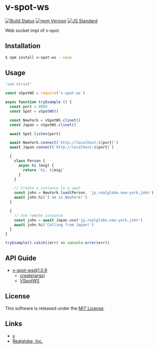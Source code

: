 v-spot-ws
==========

<!---
This file is generated by ape-tmpl. Do not update manually.
--->

<!-- Badge Start -->
<a name="badges"></a>

[![Build Status][bd_travis_shield_url]][bd_travis_url]
[![npm Version][bd_npm_shield_url]][bd_npm_url]
[![JS Standard][bd_standard_shield_url]][bd_standard_url]

[bd_repo_url]: https://github.com/realglobe-Inc/v-spot-ws
[bd_travis_url]: http://travis-ci.org/realglobe-Inc/v-spot-ws
[bd_travis_shield_url]: http://img.shields.io/travis/realglobe-Inc/v-spot-ws.svg?style=flat
[bd_travis_com_url]: http://travis-ci.com/realglobe-Inc/v-spot-ws
[bd_travis_com_shield_url]: https://api.travis-ci.com/realglobe-Inc/v-spot-ws.svg?token=
[bd_license_url]: https://github.com/realglobe-Inc/v-spot-ws/blob/master/LICENSE
[bd_codeclimate_url]: http://codeclimate.com/github/realglobe-Inc/v-spot-ws
[bd_codeclimate_shield_url]: http://img.shields.io/codeclimate/github/realglobe-Inc/v-spot-ws.svg?style=flat
[bd_codeclimate_coverage_shield_url]: http://img.shields.io/codeclimate/coverage/github/realglobe-Inc/v-spot-ws.svg?style=flat
[bd_gemnasium_url]: https://gemnasium.com/realglobe-Inc/v-spot-ws
[bd_gemnasium_shield_url]: https://gemnasium.com/realglobe-Inc/v-spot-ws.svg
[bd_npm_url]: http://www.npmjs.org/package/v-spot-ws
[bd_npm_shield_url]: http://img.shields.io/npm/v/v-spot-ws.svg?style=flat
[bd_standard_url]: http://standardjs.com/
[bd_standard_shield_url]: https://img.shields.io/badge/code%20style-standard-brightgreen.svg

<!-- Badge End -->


<!-- Description Start -->
<a name="description"></a>

Web socket impl of v-spot

<!-- Description End -->


<!-- Overview Start -->
<a name="overview"></a>



<!-- Overview End -->


<!-- Sections Start -->
<a name="sections"></a>

<!-- Section from "doc/guides/01.Installation.md.hbs" Start -->

<a name="section-doc-guides-01-installation-md"></a>

Installation
-----

```bash
$ npm install v-spot-ws --save
```


<!-- Section from "doc/guides/01.Installation.md.hbs" End -->

<!-- Section from "doc/guides/02.Usage.md.hbs" Start -->

<a name="section-doc-guides-02-usage-md"></a>

Usage
---------

```javascript
'use strict'

const vSpotWS = require('v-spot-ws')

async function tryExample () {
  const port = 8080
  const Spot = vSpotWS()

  const NewYork = vSpotWS.clinet()
  const Japan = vSpotWS.clinet()

  await Spot.listen(port)

  await NewYork.connect(`http://localhost:${port}`)
  await Japan.connect(`http://localhost:${port}`)

  {
    class Person {
      async hi (msg) {
        return `hi, ${msg}`
      }
    }

    // Create a instance to a spot
    const john = NewYork.load(Person, 'jp.realglobe.new-york.john')
    await john.hi('I am in NewYork!')
  }

  {
    // Use remote instance
    const john = await Japan.use('jp.realglobe.new-york.john')
    await john.hi('Calling from Japan!')
  }
}

tryExample().catch((err) => console.error(err))

```


<!-- Section from "doc/guides/02.Usage.md.hbs" End -->

<!-- Section from "doc/guides/10.API Guide.md.hbs" Start -->

<a name="section-doc-guides-10-a-p-i-guide-md"></a>

API Guide
-----

+ [v-spot-ws@1.0.9](./doc/api/api.md)
  + [create(args)](./doc/api/api.md#v-spot-ws-function-create)
  + [VSpotWS](./doc/api/api.md#v-spot-w-s-class)


<!-- Section from "doc/guides/10.API Guide.md.hbs" End -->


<!-- Sections Start -->


<!-- LICENSE Start -->
<a name="license"></a>

License
-------
This software is released under the [MIT License](https://github.com/realglobe-Inc/v-spot-ws/blob/master/LICENSE).

<!-- LICENSE End -->


<!-- Links Start -->
<a name="links"></a>

Links
------

+ [v][v_url]
+ [Realglobe, Inc.][realglobe,_inc__url]

[v_url]: https://github.com/realglobe-Inc/v
[realglobe,_inc__url]: http://realglobe.jp

<!-- Links End -->
